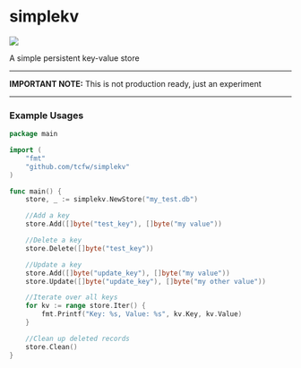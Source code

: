 # simplekv
[<img class="badge" tag="github.com/tcfw/simplekv" src="https://goreportcard.com/badge/github.com/tcfw/simplekv">](https://goreportcard.com/report/github.com/tcfw/minidns)

A simple persistent key-value store

---
**IMPORTANT NOTE:** This is not production ready, just an experiment

---

### Example Usages
```go
package main

import (
	"fmt"
	"github.com/tcfw/simplekv"
)

func main() {
	store, _ := simplekv.NewStore("my_test.db")

	//Add a key
	store.Add([]byte("test_key"), []byte("my value"))

	//Delete a key
	store.Delete([]byte("test_key"))

	//Update a key
	store.Add([]byte("update_key"), []byte("my value"))
	store.Update([]byte("update_key"), []byte("my other value"))

	//Iterate over all keys
	for kv := range store.Iter() {
		fmt.Printf("Key: %s, Value: %s", kv.Key, kv.Value)
	}

	//Clean up deleted records
	store.Clean()
}
```